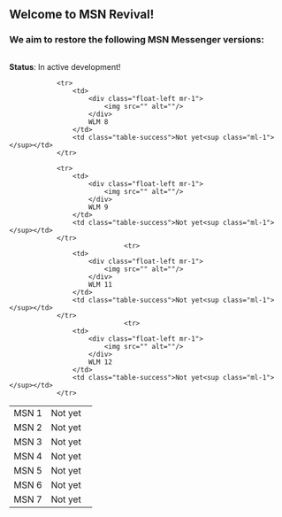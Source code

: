 ## Welcome to MSN Revival!
### We aim to restore the following MSN Messenger versions:

<div class="container">
	<div class="row">
		<div class="col-md-1 mx-auto text-center text-md-left">
			<img src="https://cdn.discordapp.com/attachments/1014575671915335680/1066673570966675506/wlm-logo.png" class="mb-3 mb-md0 protocol-icon" alt=""/>
		</div>
		<div class="col-md-11 pl-5 pr-5 text-center text-md-left align-self-center order-md-1">
			<p class="mb-3 mt-0"><strong>Status</strong>: In active development!</p>
		</div>
	</div>
	<div class="row">
		<div class="col-md-4 align-self-center">
			<table class="table table-sm table-bordered">
				<tbody>
				<tr>
					<td style="width: 45%;">
						<div class="float-left mr-1">
							<img src="" alt=""/>
						</div>
						MSN 1
					</td>
					<td class="table-success">Not yet<sup class="ml-1"></sup></td>
				</tr>
				<tr>
					<td>
						<div class="float-left mr-1">
							<img src="" alt=""/>
						</div>
						MSN 2
					</td>
					<td class="table-success">Not yet</td>
				</tr>
				<tr>
					<td>
						<div class="float-left mr-1">
							<img src="" alt=""/>
						</div>
						MSN 3
					</td>
					<td class="table-success">Not yet</td>
				</tr>
				<tr>
					<td>
						<div class="float-left mr-1">
							<img src="" alt=""/>
						</div>
						MSN 4
					</td>
					<td class="table-success">Not yet</td>
				</tr>
				<tr>
					<td>
						<div class="float-left mr-1">
							<img src="" alt=""/>
						</div>
						MSN 5
					</td>
					<td class="table-success">Not yet<sup class="ml-1"></sup></td>
				</tr>
				<tr>
					<td>
						<div class="float-left mr-1">
							<img src="" alt=""/>
						</div>
						MSN 6
					</td>
					<td class="table-success">Not yet<sup class="ml-1"></sup></td>
				</tr>
				<tr>
					<td>
						<div class="float-left mr-1">
							<img src="" alt=""/>
						</div>
						MSN 7
					</td>
					<td class="table-success">Not yet<sup class="ml-1"></sup></td>
				</tr>
		
				<tr>
					<td>
						<div class="float-left mr-1">
							<img src="" alt=""/>
						</div>
						WLM 8
					</td>
					<td class="table-success">Not yet<sup class="ml-1"></sup></td>
				</tr>

				<tr>
					<td>
						<div class="float-left mr-1">
							<img src="" alt=""/>
						</div>
						WLM 9
					</td>
					<td class="table-success">Not yet<sup class="ml-1"></sup></td>
				</tr>
                                 <tr>
					<td>
						<div class="float-left mr-1">
							<img src="" alt=""/>
						</div>
						WLM 11
					</td>
					<td class="table-success">Not yet<sup class="ml-1"></sup></td>
				</tr>
                                 <tr>
					<td>
						<div class="float-left mr-1">
							<img src="" alt=""/>
						</div>
						WLM 12
					</td>
					<td class="table-success">Not yet<sup class="ml-1"></sup></td>
				</tr>


